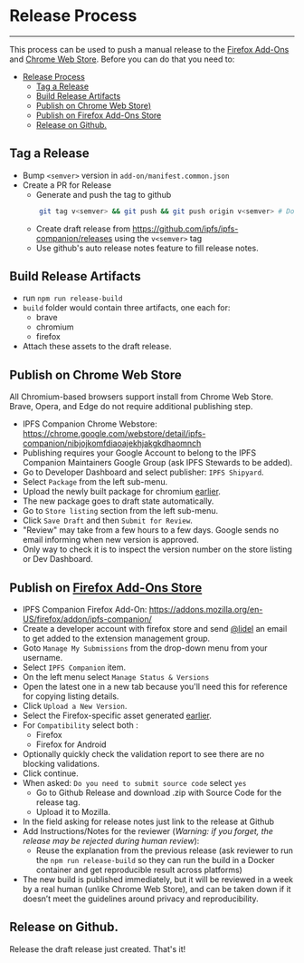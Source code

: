 # Release Process
---

This process can be used to push a manual release to the [Firefox Add-Ons](https://addons.mozilla.org/) and [Chrome Web Store](https://chrome.google.com/webstore/category/extensions). Before you can do that you need to:

- [Release Process](#release-process)
  - [Tag a Release](#tag-a-release)
  - [Build Release Artifacts](#build-release-artifacts)
  - [Publish on Chrome Web Store)](#publish-on-chrome-web-store)
  - [Publish on Firefox Add-Ons Store](#publish-on-firefox-add-ons-store)
  - [Release on Github.](#release-on-github)


## Tag a Release

- Bump `<semver>` version in `add-on/manifest.common.json`
- Create a PR for Release
    - Generate and push the tag to github
    ```sh
        git tag v<semver> && git push && git push origin v<semver> # Don't forget the 'v' prefix
    ```
    - Create draft release from https://github.com/ipfs/ipfs-companion/releases using the `v<semver>` tag
    - Use github's auto release notes feature to fill release notes.

## Build Release Artifacts

- run `npm run release-build`
- `build` folder would contain three artifacts, one each for:
    - brave
    - chromium
    - firefox
- Attach these assets to the draft release.

## Publish on Chrome Web Store

All Chromium-based browsers support install from Chrome Web Store.
Brave, Opera, and Edge do not require  additional publishing step.

- IPFS Companion Chrome Webstore: https://chrome.google.com/webstore/detail/ipfs-companion/nibjojkomfdiaoajekhjakgkdhaomnch
- Publishing requires your Google Account to belong to the IPFS Companion Maintainers Google Group (ask IPFS Stewards to be added).
- Go to Developer Dashboard and select publisher: `IPFS Shipyard`.
- Select `Package` from the left sub-menu.
- Upload the newly built package for chromium [earlier](#build-release-artifacts).
- The new package goes to draft state automatically.
- Go to `Store listing` section from the left sub-menu.
- Click `Save Draft` and then `Submit for Review`.
- "Review" may take from a few hours to a few days. Google sends no email informing when new version is approved.
- Only way to check it is to inspect the version number on the store listing or Dev Dashboard.

## Publish on [Firefox Add-Ons Store](https://addons.mozilla.org/)

- IPFS Companion Firefox Add-On: https://addons.mozilla.org/en-US/firefox/addon/ipfs-companion/
- Create a developer account with firefox store and send [@lidel](https://github.com/lidel) an email to get added to the extension management group.
- Goto `Manage My Submissions` from the drop-down menu from your username.
- Select `IPFS Companion` item.
- On the left menu select `Manage Status & Versions`
- Open the latest one in a new tab because you'll need this for reference for copying listing details.
- Click `Upload a New Version`.
- Select the Firefox-specific asset generated [earlier](#build-release-artifacts).
- For `Compatibility` select both :
    - Firefox
    - Firefox for Android
- Optionally quickly check the validation report to see there are no blocking validations.
- Click continue.
- When asked: `Do you need to submit source code`  select `yes`
    - Go to Github Release and download .zip with Source Code for the release tag.
    - Upload it to Mozilla.
- In the field asking for release notes just link to the release at Github
- Add Instructions/Notes for the reviewer (*Warning: if you forget, the release may be rejected during human review*):
    - Reuse the explanation from the previous release (ask reviewer to run the `npm run release-build` so they can run the build in a Docker container and get reproducible result across platforms)
- The new build is published immediately, but it will be reviewed in a week by a real human (unlike Chrome Web Store),  and can be taken down if it doesn’t meet the guidelines around privacy and reproducibility.

## Release on Github.

Release the draft release just created. That's it!
